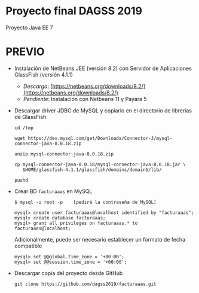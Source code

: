 # Proyecto final DAGSS 2019
Proyecto Java EE 7 


# PREVIO

* Instalación de NetBeans JEE (versión 8.2) con Servidor de Aplicaciones GlassFish (versión 4.1.1)
  * _Descarga_: [https://netbeans.org/downloads/8.2/](https://netbeans.org/downloads/8.2/)
  * _Pendiente_: Instalación con Netbeans 11 y Payara 5

* Descargar driver JDBC de MySQL y copiarlo en el directorio de librerias de GlassFish
   ```
   cd /tmp

   wget https://dev.mysql.com/get/Downloads/Connector-J/mysql-connector-java-8.0.18.zip

   unzip mysql-connector-java-8.0.18.zip

   cp mysql-connector-java-8.0.18/mysql-connector-java-8.0.18.jar \
      $HOME/glassfish-4.1.1/glassfish/domains/domain1/lib/

   pushd
   ```

* Crear BD `facturaaas` en MySQL
   ```
   $ mysql -u root -p    [pedirá la contraseña de MySQL]

   mysql> create user facturaaas@localhost identified by "facturaaas";
   mysql> create database facturaaas;
   mysql> grant all privileges on facturaaas.* to facturaaas@localhost;
   ```
   
   Adicionalmente, puede ser necesario establecer un formato de fecha compatible
   ```
   mysql> set @@global.time_zone = '+00:00';
   mysql> set @@session.time_zone = '+00:00';
   ```

* Descargar copia del proyecto desde GitHub
   ```
   git clone https://github.com/dagss2019/facturaaas.git
   ```

